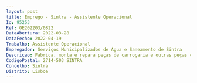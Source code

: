 ```yaml
--- 
layout: post
title: Emprego - Sintra - Assistente Operacional
Id: 95253
Ref: OE202203/0822
DataAbertura: 2022-03-28
DataFecho: 2022-04-19
Trabalho: Assistente Operacional
Empregador: Serviços Municipalizados de Água e Saneamento de Sintra
Descricao: Fabrica, monta e repara peças de carroçaria e outras peças componentes dos veículos automóveis  Interpreta desenhos e outras especificações técnicas  Mede, traça e marca referências no material  Faz um prévio aquecimento da chapa, utilizando um maçarico oxi acetílénico, quando for caso disso  Corta a chapa com tesouras, corta frio  serrote ou outro instrumento e bate a sobre os cepos, estacas de várias formas, planos ou vincadeiras, utilizando martelos e outros instrumentos, a fim de lhe devolver a forma requerida  Ajusta, para a montagem, as chapas trabalhadas servindo se de grampos de aperto rápido  Fixa as chapas definitivamente por meio de parafusos, rebites ou soldadura, servindo se de ferramentas manuais, elétricas ou pneumáticas  Elimina possíveis empenos provocando dilatações e contrações da chapa por meio de um maçarico e de um trapo molhado  Enche com estanho as concavidades que não conseguiu eliminar e regulariza as superfícies trabalhadas, limando as e esmerilando as. Prepara o veículo para a pintura  Efetua pintura de automóveis. Aplicar as normas legais e os procedimentos de proteção de dados pessoais.
CodigoPostal: 2714-503 SINTRA
Concelho: Sintra
Distrito: Lisboa
--- 
```

